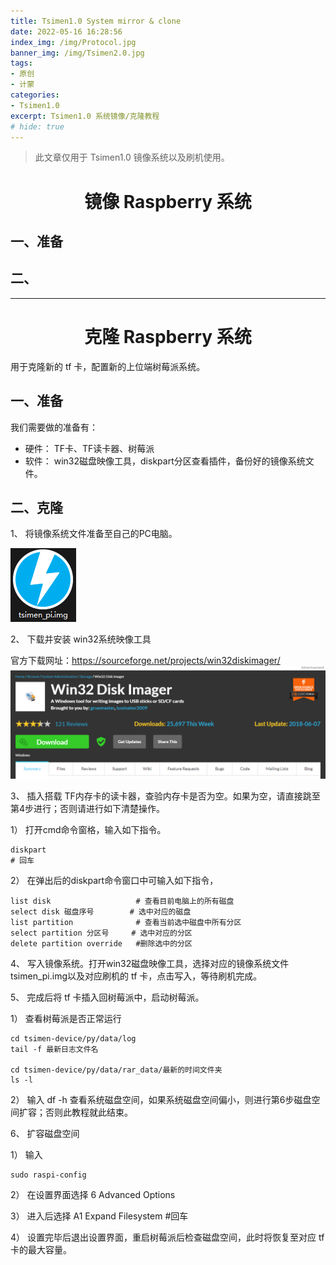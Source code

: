 ```yaml
---
title: Tsimen1.0 System mirror & clone
date: 2022-05-16 16:28:56
index_img: /img/Protocol.jpg
banner_img: /img/Tsimen2.0.jpg
tags:
- 原创
- 计蒙
categories: 
- Tsimen1.0
excerpt: Tsimen1.0 系统镜像/克隆教程
# hide: true
---
```


>此文章仅用于 Tsimen1.0 镜像系统以及刷机使用。

# <center>镜像 Raspberry 系统</center>

## 一、准备

## 二、








-----
# <center>克隆 Raspberry 系统 </center>

用于克隆新的 tf 卡，配置新的上位端树莓派系统。

## 一、准备

我们需要做的准备有：  
* 硬件： TF卡、TF读卡器、树莓派
* 软件： win32磁盘映像工具，diskpart分区查看插件，备份好的镜像系统文件。

## 二、克隆

1、 将镜像系统文件准备至自己的PC电脑。

![镜像系统文件](./Tsimen1-0-System-mirror-clone/mirror_2022-05-16_14-33-05.png)

2、 下载并安装 win32系统映像工具

官方下载网址：https://sourceforge.net/projects/win32diskimager/  
![网页界面](./Tsimen1-0-System-mirror-clone/win32mirrorsoftware_2022-05-16_14-35-15.png)

3、 插入搭载 TF内存卡的读卡器，查验内存卡是否为空。如果为空，请直接跳至第4步进行；否则请进行如下清楚操作。

1） 打开cmd命令窗格，输入如下指令。  

    diskpart
    # 回车

2） 在弹出后的diskpart命令窗口中可输入如下指令，  

    list disk                   # 查看目前电脑上的所有磁盘
    select disk 磁盘序号        # 选中对应的磁盘
    list partition              # 查看当前选中磁盘中所有分区
    select partition 分区号     # 选中对应的分区
    delete partition override   #删除选中的分区

<!-- ![此处应有示例图]() -->

4、 写入镜像系统。打开win32磁盘映像工具，选择对应的镜像系统文件tsimen_pi.img以及对应刷机的 tf 卡，点击写入，等待刷机完成。

<!-- ![此处应有示例图]() -->

5、 完成后将 tf 卡插入回树莓派中，启动树莓派。

1） 查看树莓派是否正常运行

    cd tsimen-device/py/data/log
    tail -f 最新日志文件名

    cd tsimen-device/py/data/rar_data/最新的时间文件夹
    ls -l

<!-- ![此处应有示例图]() -->

2） 输入 df -h 查看系统磁盘空间，如果系统磁盘空间偏小，则进行第6步磁盘空间扩容；否则此教程就此结束。

6、 扩容磁盘空间

1） 输入

    sudo raspi-config

2） 在设置界面选择 6 Advanced Options

<!-- ![此处应有示例图]() -->

3） 进入后选择 A1 Expand Filesystem #回车

<!-- ![此处应有示例图]() -->

4） 设置完毕后退出设置界面，重启树莓派后检查磁盘空间，此时将恢复至对应 tf 卡的最大容量。
